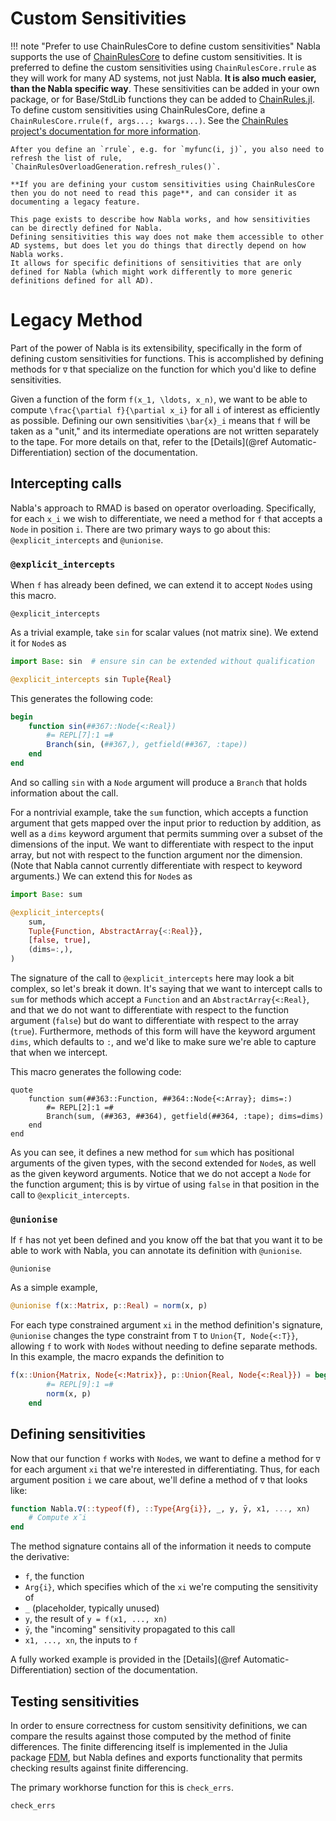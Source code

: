 # Custom Sensitivities 

!!! note "Prefer to use ChainRulesCore to define custom sensitivities"
    Nabla supports the use of [ChainRulesCore](http://www.juliadiff.org/ChainRulesCore.jl/stable/) to define custom sensitivities.
    It is preferred to define the custom sensitivities using `ChainRulesCore.rrule` as they will work for many AD systems, not just Nabla.
    **It is also much easier, than the Nabla specific way**.
    These sensitivities can be added in your own package, or for Base/StdLib functions they can be added to [ChainRules.jl](https://github.com/JuliaDiff/ChainRules.jl/).
    To define custom sensitivities using ChainRulesCore, define a `ChainRulesCore.rrule(f, args...; kwargs...)`.
    See the [ChainRules project's documentation for more information](https://www.juliadiff.org/ChainRulesCore.jl/stable/).
    
    After you define an `rrule`, e.g. for `myfunc(i, j)`, you also need to refresh the list of rule, `ChainRulesOverloadGeneration.refresh_rules()`.

    **If you are defining your custom sensitivities using ChainRulesCore then you do not need to read this page**, and can consider it as documenting a legacy feature.
    
    This page exists to describe how Nabla works, and how sensitivities can be directly defined for Nabla.
    Defining sensitivities this way does not make them accessible to other AD systems, but does let you do things that directly depend on how Nabla works.
    It allows for specific definitions of sensitivities that are only defined for Nabla (which might work differently to more generic definitions defined for all AD).

# Legacy Method

Part of the power of Nabla is its extensibility, specifically in the form of defining
custom sensitivities for functions.
This is accomplished by defining methods for `∇` that specialize on the function for
which you'd like to define sensitivities.

Given a function of the form ``f(x_1, \ldots, x_n)``, we want to be able to compute
``\frac{\partial f}{\partial x_i}`` for all ``i`` of interest as efficiently as possible.
Defining our own sensitivities ``\bar{x}_i`` means that ``f`` will be taken as a "unit,"
and its intermediate operations are not written separately to the tape.
For more details on that, refer to the [Details](@ref Automatic-Differentiation) section
of the documentation.

## Intercepting calls

Nabla's approach to RMAD is based on operator overloading.
Specifically, for each ``x_i`` we wish to differentiate, we need a method for `f` that
accepts a `Node` in position ``i``.
There are two primary ways to go about this: `@explicit_intercepts` and `@unionise`.

### `@explicit_intercepts`

When `f` has already been defined, we can extend it to accept `Node`s using this macro.

```@docs
@explicit_intercepts
```

As a trivial example, take `sin` for scalar values (not matrix sine).
We extend it for `Node`s as

```julia
import Base: sin  # ensure sin can be extended without qualification

@explicit_intercepts sin Tuple{Real}
```

This generates the following code:

```julia
begin
    function sin(##367::Node{<:Real})
        #= REPL[7]:1 =#
        Branch(sin, (##367,), getfield(##367, :tape))
    end
end
```

And so calling `sin` with a `Node` argument will produce a `Branch` that holds information
about the call.

For a nontrivial example, take the `sum` function, which accepts a function argument
that gets mapped over the input prior to reduction by addition, as well as a `dims`
keyword argument that permits summing over a subset of the dimensions of the input.
We want to differentiate with respect to the input array, but not with respect to the
function argument nor the dimension.
(Note that Nabla cannot currently differentiate with respect to keyword arguments.)
We can extend this for `Node`s as

```julia
import Base: sum

@explicit_intercepts(
    sum,
    Tuple{Function, AbstractArray{<:Real}},
    [false, true],
    (dims=:,),
)
```

The signature of the call to `@explicit_intercepts` here may look a bit complex, so let's
break it down.
It's saying that we want to intercept calls to `sum` for methods which accept a `Function`
and an `AbstractArray{<:Real}`, and that we do not want to differentiate with respect to
the function argument (`false`) but do want to differentiate with respect to the array
(`true`).
Furthermore, methods of this form will have the keyword argument `dims`, which defaults
to `:`, and we'd like to make sure we're able to capture that when we intercept.

This macro generates the following code:

```
quote
    function sum(##363::Function, ##364::Node{<:Array}; dims=:)
        #= REPL[2]:1 =#
        Branch(sum, (##363, ##364), getfield(##364, :tape); dims=dims)
    end
end
```

As you can see, it defines a new method for `sum` which has positional arguments of
the given types, with the second extended for `Node`s, as well as the given keyword
arguments.
Notice that we do not accept a `Node` for the function argument; this is by virtue of
using `false` in that position in the call to `@explicit_intercepts`.

### `@unionise`

If `f` has not yet been defined and you know off the bat that you want it to be able to
work with Nabla, you can annotate its definition with `@unionise`.

```@docs
@unionise
```

As a simple example,

```julia
@unionise f(x::Matrix, p::Real) = norm(x, p)
```

For each type constrained argument `xi` in the method definition's signature, `@unionise`
changes the type constraint from `T` to `Union{T, Node{<:T}}`, allowing `f` to work with
`Node`s without needing to define separate methods.
In this example, the macro expands the definition to

```julia
f(x::Union{Matrix, Node{<:Matrix}}, p::Union{Real, Node{<:Real}}) = begin
        #= REPL[9]:1 =#
        norm(x, p)
    end
```

## Defining sensitivities

Now that our function `f` works with `Node`s, we want to define a method for `∇` for each
argument `xi` that we're interested in differentiating.
Thus, for each argument position `i` we care about, we'll define a method of `∇` that
looks like:

```julia
function Nabla.∇(::typeof(f), ::Type{Arg{i}}, _, y, ȳ, x1, ..., xn)
    # Compute x̄i
end
```

The method signature contains all of the information it needs to compute the derivative:

* `f`, the function
* `Arg{i}`, which specifies which of the `xi` we're computing the sensitivity of
* `_` (placeholder, typically unused)
* `y`, the result of `y = f(x1, ..., xn)`
* `ȳ`, the "incoming" sensitivity propagated to this call
* `x1, ..., xn`, the inputs to `f`

A fully worked example is provided in the [Details](@ref Automatic-Differentiation) section
of the documentation.

## Testing sensitivities

In order to ensure correctness for custom sensitivity definitions, we can compare the
results against those computed by the method of finite differences.
The finite differencing itself is implemented in the Julia package
[FDM](https://github.com/invenia/FDM.jl), but Nabla defines and exports functionality
that permits checking results against finite differencing.

The primary workhorse function for this is `check_errs`.

```@docs
check_errs
```
